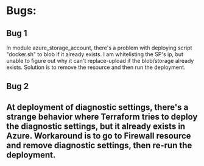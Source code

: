 # Bugs:
## Bug 1
In module azure_storage_account, there's a problem with deploying script "docker.sh" to blob if it already exists. I am whitelisting the SP's ip, but unable to figure out why it can't replace-upload if the blob/storage already exists. Solution is to remove the resource and then run the deployment.


## Bug 2
At deployment of diagnostic settings, there's a strange behavior where Terraform tries to deploy the diagnostic settings, but it already exists in Azure. Workaround is to go to Firewall resource and remove diagnostic settings, then re-run the deployment.
-----


